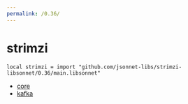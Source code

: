 ```yaml
---
permalink: /0.36/
---
```


# strimzi

```jsonnet
local strimzi = import "github.com/jsonnet-libs/strimzi-libsonnet/0.36/main.libsonnet"
```



* [core](core/index.md)
* [kafka](kafka/index.md)